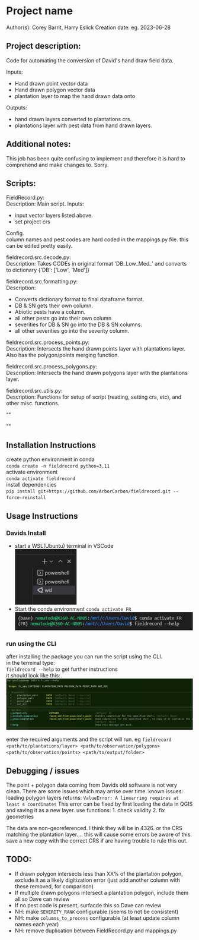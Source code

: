 # Project name
Author(s): Corey Barrit, Harry Eslick
Creation date: eg. 2023-06-28 

## Project description:   
Code for automating the conversion of David's hand draw field data.
   
Inputs: 
- Hand drawn point vector data
- Hand drawn polygon vector data
- plantation layer to map the hand drawn data onto

Outputs: 
- hand drawn layers converted to plantations crs.
- plantations layer with pest data from hand drawn layers.
  

## Additional notes:   
This job has been quite confusing to implement and therefore it is hard to comprehend and make changes to. Sorry.
  
## Scripts:   
FieldRecord.py:   
Description: Main script.
Inputs:
- input vector layers listed above.
- set project crs

Config.    
column names and pest codes are hard coded in the mappings.py file. this can be edited pretty easily.   

fieldrecord.src.decode.py:   
Description: Takes CODEs in original format 'DB_Low_Med_' and converts to dictionary {'DB': ['Low', 'Med']}

fieldrecord.src.formatting.py:   
Description: 
- Converts dictionary format to final dataframe format. 
- DB & SN gets their own column. 
- Abiotic pests have a column.
- all other pests go into their own column
- severities for DB & SN go into the DB & SN columns.
- all other severities go into the severity column.

fieldrecord.src.process_points.py:   
Description: Intersects the hand drawn points layer with plantations layer. Also has the polygon/points merging function.

fieldrecord.src.process_polygons.py:   
Description: Intersects the hand drawn polygons layer with the plantations layer.

fieldrecord.src.utils.py:   
Description: Functions for setup of script (reading, setting crs, etc), and other misc. functions.


""   

""   

## Installation Instructions   
create python environment in conda    
`conda create -n fieldrecord python=3.11`   
activate environment   
`conda activate fieldrecord`   
install dependencies   
`pip install git+https://github.com/ArborCarbon/fieldrecord.git --force-reinstall`   

## Usage Instructions
### Davids Install
* start a WSL(Ubuntu) terminal in VSCode   
![Alt text](image-1.png)   
* Start the conda environment `conda activate FR`  
![Alt text](image-2.png)   

### run using the CLI
after installing the package you can run the script using the CLI.   
in the terminal type:   
`fieldrecord --help` to get further instructions      
it should look like this:   
![terminal help menu screenshot](image.png)   

enter the required arguments and the script will run. eg
`fieldrecord <path/to/plantations/layer> <path/to/observation/polygons> <path/to/observation/points> <path/to/output/folder>`





## Debugging / issues
The point + polygon data coming from Davids old software is not very clean. There are some issues which may arrise over time. known issues:
loading polygon layers returns:
`ValueError: A linearring requires at least 4 coordinates`
This error can be fixed by first loading the data in QGIS and saving it as a new layer. use functions:
    1. check validity
    2. fix geometries

The data are non-georeferenced. I think they will be in 4326. or the CRS matching the plantation layer....
this will cause some errors be aware of this. save a new copy with the correct CRS if are having trouble to rule this out. 




## TODO:
* If drawn polygon intersects less than XX% of the plantation polygon, exclude it as a likely digitization error (just add another column with these removed, for comparison)
* If multiple drawn polygons intersect a plantation polygon, include them all so Dave can review
* If no pest code is present, surfacde this so Dave can review
* NH: make `SEVERITY_RANK` configurable (seems to not be consistent)
* NH: make `columns_to_process` configurable (at least update column names each year)
* NH: remove duplication between FieldRecord.py and mappings.py